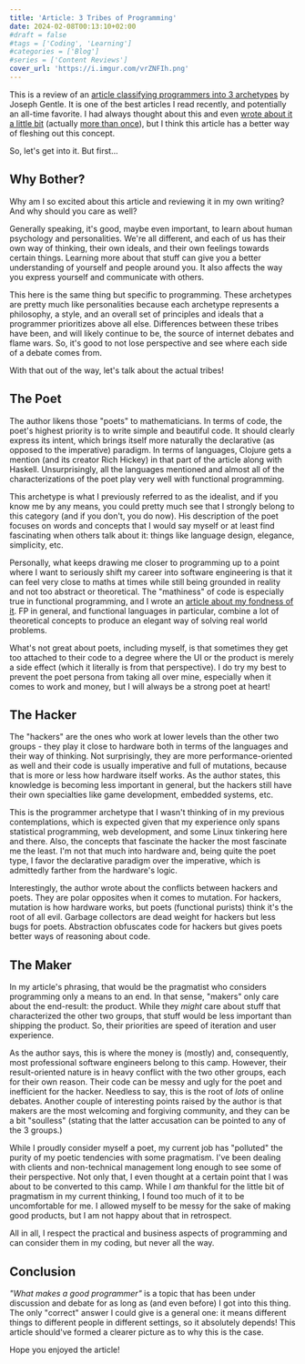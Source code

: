 ```yaml
---
title: 'Article: 3 Tribes of Programming'
date: 2024-02-08T00:13:10+02:00
#draft = false
#tags = ['Coding', 'Learning']
#categories = ['Blog']
#series = ['Content Reviews']
cover_url: 'https://i.imgur.com/vrZNFIh.png'
---
```


This is a review of an [article classifying programmers into 3
archetypes](https://josephg.com/blog/3-tribes/) by Joseph Gentle. It is one of
the best articles I read recently, and potentially an all-time favorite. I had
always thought about this and even [wrote about it a little
bit](/posts/pragmatism-vs-idealism) (actually [more than
once](/posts/the-two-types-of-programmers/)), but I
think this article has a better way of fleshing out this concept.

So, let's get into it. But first...

## Why Bother?

Why am I so excited about this article and reviewing it in my own writing? And
why should you care as well?

Generally speaking, it's good, maybe even important, to learn about human
psychology and personalities. We're all different, and each of us has their own
way of thinking, their own ideals, and their own feelings towards certain
things. Learning more about that stuff can give you a better understanding of
yourself and people around you. It also affects the way you express yourself
and communicate with others.

This here is the same thing but specific to programming. These archetypes are
pretty much like personalities because each archetype represents a philosophy,
a style, and an overall set of principles and ideals that a programmer
prioritizes above all else. Differences between these tribes have been, and
will likely continue to be, the source of internet debates and flame wars. So,
it's good to not lose perspective and see where each side of a debate comes
from.

With that out of the way, let's talk about the actual tribes!

## The Poet

The author likens those "poets" to mathematicians. In terms of code, the poet's
highest priority is to write simple and beautiful code. It should clearly
express its intent, which brings itself more naturally the declarative (as
opposed to the imperative) paradigm. In terms of languages, Clojure gets a
mention (and its creator Rich Hickey) in that part of the article along with
Haskell. Unsurprisingly, all the languages mentioned and almost all of the
characterizations of the poet play very well with functional programming.

This archetype is what I previously referred to as the idealist, and if you
know me by any means, you could pretty much see that I strongly belong to this
category (and if you don't, you do now). His description of the poet focuses on
words and concepts that I would say myself or at least find fascinating when
others talk about it: things like language design, elegance, simplicity, etc.

Personally, what keeps drawing me closer to programming up to a point where I
want to seriously shift my career into software engineering is that it can feel
very close to maths at times while still being grounded in reality and not too
abstract or theoretical. The "mathiness" of code is especially true in
functional programming, and I wrote an [article about my fondness of
it](/posts/why-i-like-functional-programming). FP in
general, and functional languages in particular, combine a lot of theoretical
concepts to produce an elegant way of solving real world problems.

What's not great about poets, including myself, is that sometimes they get too
attached to their code to a degree where the UI or the product is merely a side
effect (which it literally is from that perspective). I do try my best to
prevent the poet persona from taking all over mine, especially when it comes to
work and money, but I will always be a strong poet at heart!

## The Hacker

The "hackers" are the ones who work at lower levels than the other two groups -
they play it close to hardware both in terms of the languages and their way of
thinking. Not surprisingly, they are more performance-oriented as well and
their code is usually imperative and full of mutations, because that is more or
less how hardware itself works. As the author states, this knowledge is
becoming less important in general, but the hackers still have their own
specialties like game development, embedded systems, etc.

This is the programmer archetype that I wasn't thinking of in my previous
contemplations, which is expected given that my experience only spans
statistical programming, web development, and some Linux tinkering here and
there. Also, the concepts that fascinate the hacker the most fascinate me the
least. I'm not that much into hardware and, being quite the poet type, I favor
the declarative paradigm over the imperative, which is admittedly farther from
the hardware's logic.

Interestingly, the author wrote about the conflicts between hackers and poets.
They are polar opposites when it comes to mutation. For hackers, mutation is
how hardware works, but poets (functional purists) think it's the root of all
evil. Garbage collectors are dead weight for hackers but less bugs for poets.
Abstraction obfuscates code for hackers but gives poets better ways of
reasoning about code.

## The Maker

In my article's phrasing, that would be the pragmatist who considers
programming only a means to an end. In that sense, "makers" only care about the
end-result: the product. While they *might* care about stuff that characterized
the other two groups, that stuff would be less important than shipping the
product. So, their priorities are speed of iteration and user experience.

As the author says, this is where the money is (mostly) and, consequently, most
professional software engineers belong to this camp. However, their
result-oriented nature is in heavy conflict with the two other groups, each for
their own reason. Their code can be messy and ugly for the poet and inefficient
for the hacker. Needless to say, this is the root of *lots* of online debates.
Another couple of interesting points raised by the author is that makers are
the most welcoming and forgiving community, and they can be a bit "soulless"
(stating that the latter accusation can be pointed to any of the 3 groups.)

While I proudly consider myself a poet, my current job has "polluted" the
purity of my poetic tendencies with some pragmatism. I've been dealing with
clients and non-technical management long enough to see some of their
perspective. Not only that, I even thought at a certain point that I was about
to be converted to this camp. While I *am* thankful for the little bit of
pragmatism in my current thinking, I found too much of it to be uncomfortable
for me. I allowed myself to be messy for the sake of making good products, but
I am not happy about that in retrospect.

All in all, I respect the practical and business aspects of programming and can
consider them in my coding, but never all the way.

## Conclusion

*"What makes a good programmer"* is a topic that has been under discussion and
debate for as long as (and even before) I got into this thing. The only
"correct" answer I could give is a general one: it means different things to
different people in different settings, so it absolutely depends! This article
should've formed a clearer picture as to why this is the case.

Hope you enjoyed the article!
